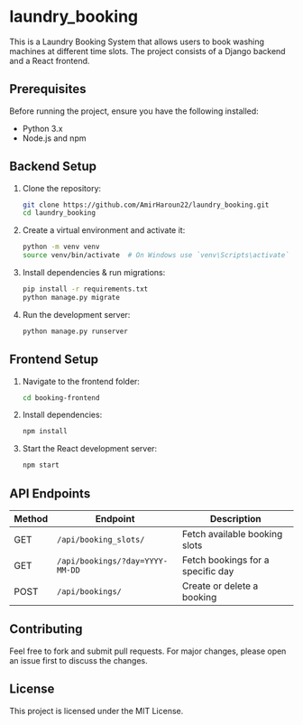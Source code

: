 # laundry_booking

This is a Laundry Booking System that allows users to book washing machines at different time slots. The project consists of a Django backend and a React frontend.

## Prerequisites

Before running the project, ensure you have the following installed:

- Python 3.x
- Node.js and npm

## Backend Setup

1. Clone the repository:

   ```bash
   git clone https://github.com/AmirHaroun22/laundry_booking.git
   cd laundry_booking
   ```

2. Create a virtual environment and activate it:

   ```bash
   python -m venv venv
   source venv/bin/activate  # On Windows use `venv\Scripts\activate`
   ```

3. Install dependencies & run migrations:

   ```bash
   pip install -r requirements.txt
   python manage.py migrate
   ```

4. Run the development server:

   ```bash
   python manage.py runserver
   ```

## Frontend Setup

1. Navigate to the frontend folder:

   ```bash
   cd booking-frontend
   ```

2. Install dependencies:

   ```bash
   npm install
   ```

3. Start the React development server: 

   ```bash
   npm start
   ```

## API Endpoints

| Method | Endpoint | Description |
|--------|---------|-------------|
| GET | `/api/booking_slots/` | Fetch available booking slots |
| GET | `/api/bookings/?day=YYYY-MM-DD` | Fetch bookings for a specific day |
| POST | `/api/bookings/` | Create or delete a booking |


## Contributing

Feel free to fork and submit pull requests. For major changes, please open an issue first to discuss the changes.

## License

This project is licensed under the MIT License.